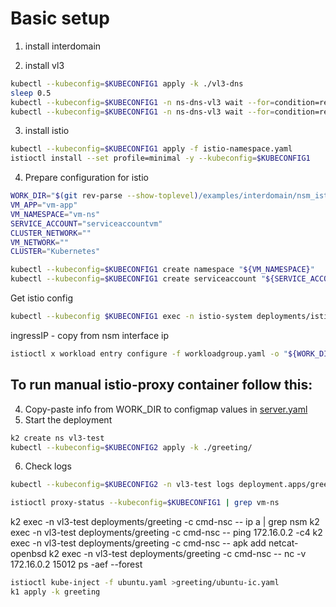 # Basic setup 
1. install interdomain 

2. install vl3
```bash
kubectl --kubeconfig=$KUBECONFIG1 apply -k ./vl3-dns
sleep 0.5
kubectl --kubeconfig=$KUBECONFIG1 -n ns-dns-vl3 wait --for=condition=ready --timeout=1m pod -l app=nse-vl3-vpp
kubectl --kubeconfig=$KUBECONFIG1 -n ns-dns-vl3 wait --for=condition=ready --timeout=1m pod -l app=vl3-ipam
```

3. install istio
```bash
kubectl --kubeconfig=$KUBECONFIG1 apply -f istio-namespace.yaml
istioctl install --set profile=minimal -y --kubeconfig=$KUBECONFIG1
```

4. Prepare configuration for istio
```bash
WORK_DIR="$(git rev-parse --show-toplevel)/examples/interdomain/nsm_istio_vl3/clean/greeting/istio-vm-configs"
VM_APP="vm-app"
VM_NAMESPACE="vm-ns"
SERVICE_ACCOUNT="serviceaccountvm"
CLUSTER_NETWORK=""
VM_NETWORK=""
CLUSTER="Kubernetes"
```

```bash
kubectl --kubeconfig=$KUBECONFIG1 create namespace "${VM_NAMESPACE}"
kubectl --kubeconfig=$KUBECONFIG1 create serviceaccount "${SERVICE_ACCOUNT}" -n "${VM_NAMESPACE}"
```

Get istio config
```bash
kubectl --kubeconfig $KUBECONFIG1 exec -n istio-system deployments/istiod -c cmd-nsc -- ip a
```
ingressIP - copy from nsm interface ip
```bash
istioctl x workload entry configure -f workloadgroup.yaml -o "${WORK_DIR}" --clusterID "${CLUSTER}" --kubeconfig=$KUBECONFIG1 --ingressIP=172.16.0.2
```

## To run manual istio-proxy container follow this:

4. Copy-paste info from WORK_DIR to configmap values in [server.yaml](./greeting/server.yaml)
5. Start the deployment
```bash
k2 create ns vl3-test
kubectl --kubeconfig=$KUBECONFIG2 apply -k ./greeting/
```
6. Check logs
```bash
kubectl --kubeconfig=$KUBECONFIG2 -n vl3-test logs deployment.apps/greeting -c istio-proxy
```
```bash
istioctl proxy-status --kubeconfig=$KUBECONFIG1 | grep vm-ns
```

k2 exec -n vl3-test deployments/greeting -c cmd-nsc -- ip a | grep nsm
k2 exec -n vl3-test deployments/greeting -c cmd-nsc -- ping 172.16.0.2 -c4
k2 exec -n vl3-test deployments/greeting -c cmd-nsc -- apk add netcat-openbsd
k2 exec -n vl3-test deployments/greeting -c cmd-nsc -- nc -v 172.16.0.2 15012
ps -aef --forest

```bash
istioctl kube-inject -f ubuntu.yaml >greeting/ubuntu-ic.yaml
k1 apply -k greeting
```
